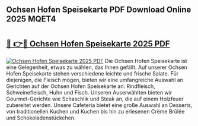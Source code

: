 ## Ochsen Hofen Speisekarte PDF Download Online 2025 MQET4

# <h2><a href="http://gce44x5.nevu.top/?p=Ochsen+Hofen+Speisekarte">🔗 👉🔴 Ochsen Hofen Speisekarte 2025 PDF</a></h2>

[![Ochsen Hofen Speisekarte 2025 PDF](https://i.imgur.com/dBaPXMq.png)](http://gce44x5.nevu.top/?p=Ochsen+Hofen+Speisekarte)
Die Ochsen Hofen Speisekarte ist eine Gelegenheit, etwas zu wählen, das Ihnen gefällt. Auf unserer Ochsen Hofen Speisekarte stehen verschiedene leichte und frische Salate. Für diejenigen, die Fleisch mögen, bieten wir eine umfangreiche Auswahl an Gerichten auf der Ochsen Hofen Speisekarte an: Rindfleisch, Schweinefleisch, Huhn und Fisch. Unseren Auserwählten bieten wir Gourmet-Gerichte wie Schaschlik und Steak an, die auf einem Holzfeuer zubereitet werden. Unsere Cafeteria bietet eine große Auswahl an Desserts, von traditionellen Kuchen und Kuchen bis hin zu erlesenen Crème Brûlée und Schokoladenstückchen.
